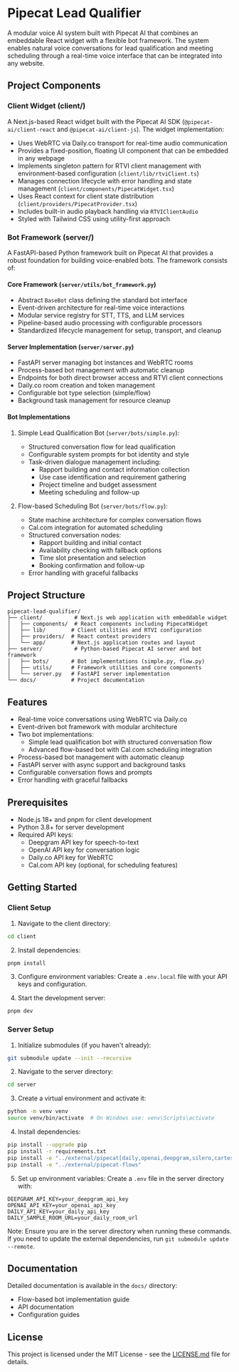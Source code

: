 # Pipecat Lead Qualifier

A modular voice AI system built with Pipecat AI that combines an embeddable React widget with a flexible bot framework. The system enables natural voice conversations for lead qualification and meeting scheduling through a real-time voice interface that can be integrated into any website.

## Project Components

### Client Widget (client/)
A Next.js-based React widget built with the Pipecat AI SDK (`@pipecat-ai/client-react` and `@pipecat-ai/client-js`). The widget implementation:
- Uses WebRTC via Daily.co transport for real-time audio communication
- Provides a fixed-position, floating UI component that can be embedded in any webpage
- Implements singleton pattern for RTVI client management with environment-based configuration (`client/lib/rtviClient.ts`)
- Manages connection lifecycle with error handling and state management (`client/components/PipecatWidget.tsx`)
- Uses React context for client state distribution (`client/providers/PipecatProvider.tsx`)
- Includes built-in audio playback handling via `RTVIClientAudio`
- Styled with Tailwind CSS using utility-first approach

### Bot Framework (server/)
A FastAPI-based Python framework built on Pipecat AI that provides a robust foundation for building voice-enabled bots. The framework consists of:

#### Core Framework (`server/utils/bot_framework.py`)
- Abstract `BaseBot` class defining the standard bot interface
- Event-driven architecture for real-time voice interactions
- Modular service registry for STT, TTS, and LLM services
- Pipeline-based audio processing with configurable processors
- Standardized lifecycle management for setup, transport, and cleanup

#### Server Implementation (`server/server.py`)
- FastAPI server managing bot instances and WebRTC rooms
- Process-based bot management with automatic cleanup
- Endpoints for both direct browser access and RTVI client connections
- Daily.co room creation and token management
- Configurable bot type selection (simple/flow)
- Background task management for resource cleanup

#### Bot Implementations
1. Simple Lead Qualification Bot (`server/bots/simple.py`):
   - Structured conversation flow for lead qualification
   - Configurable system prompts for bot identity and style
   - Task-driven dialogue management including:
     - Rapport building and contact information collection
     - Use case identification and requirement gathering
     - Project timeline and budget assessment
     - Meeting scheduling and follow-up

2. Flow-based Scheduling Bot (`server/bots/flow.py`):
   - State machine architecture for complex conversation flows
   - Cal.com integration for automated scheduling
   - Structured conversation nodes:
     - Rapport building and initial contact
     - Availability checking with fallback options
     - Time slot presentation and selection
     - Booking confirmation and follow-up
   - Error handling with graceful fallbacks

## Project Structure

```
pipecat-lead-qualifier/
├── client/          # Next.js web application with embeddable widget
│   ├── components/  # React components including PipecatWidget
│   ├── lib/        # Client utilities and RTVI configuration
│   ├── providers/  # React context providers
│   └── app/        # Next.js application routes and layout
├── server/          # Python-based Pipecat AI server and bot framework
│   ├── bots/       # Bot implementations (simple.py, flow.py)
│   ├── utils/      # Framework utilities and core components
│   └── server.py   # FastAPI server implementation
└── docs/           # Project documentation
```

## Features

- Real-time voice conversations using WebRTC via Daily.co
- Event-driven bot framework with modular architecture
- Two bot implementations:
  - Simple lead qualification bot with structured conversation flow
  - Advanced flow-based bot with Cal.com scheduling integration
- Process-based bot management with automatic cleanup
- FastAPI server with async support and background tasks
- Configurable conversation flows and prompts
- Error handling with graceful fallbacks

## Prerequisites

- Node.js 18+ and pnpm for client development
- Python 3.8+ for server development
- Required API keys:
  - Deepgram API key for speech-to-text
  - OpenAI API key for conversation logic
  - Daily.co API key for WebRTC
  - Cal.com API key (optional, for scheduling features)

## Getting Started

### Client Setup

1. Navigate to the client directory:
```bash
cd client
```

2. Install dependencies:
```bash
pnpm install
```

3. Configure environment variables:
Create a `.env.local` file with your API keys and configuration.

4. Start the development server:
```bash
pnpm dev
```

### Server Setup

1. Initialize submodules (if you haven't already):
```bash
git submodule update --init --recursive
```

2. Navigate to the server directory:
```bash
cd server
```

3. Create a virtual environment and activate it:
```bash
python -m venv venv
source venv/bin/activate  # On Windows use: venv\Scripts\activate
```

4. Install dependencies:
```bash
pip install --upgrade pip
pip install -r requirements.txt
pip install -e "../external/pipecat[daily,openai,deepgram,silero,cartesia,google]"
pip install -e "../external/pipecat-flows"
```

5. Set up environment variables:
Create a `.env` file in the server directory with:
```
DEEPGRAM_API_KEY=your_deepgram_api_key
OPENAI_API_KEY=your_openai_api_key
DAILY_API_KEY=your_daily_api_key
DAILY_SAMPLE_ROOM_URL=your_daily_room_url
```

Note: Ensure you are in the server directory when running these commands. If you need to update the external dependencies, run `git submodule update --remote`.

## Documentation

Detailed documentation is available in the `docs/` directory:
- Flow-based bot implementation guide
- API documentation
- Configuration guides

## License

This project is licensed under the MIT License - see the [LICENSE.md](LICENSE.md) file for details.
